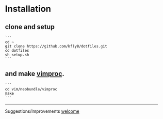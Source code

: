 # Installation 


## clone and setup

    ```
    cd ~
    git clone https://github.com/kfly8/dotfiles.git 
    cd dotfiles 
    sh setup.sh
    ```

## and make [vimproc](https://github.com/Shougo/vimproc.vim).

    ```
    cd vim/neobundle/vimproc
    make
    ```

---------
Suggestions/Improvements [welcome](https://github.com/kfly8/dotfiles/issues)

